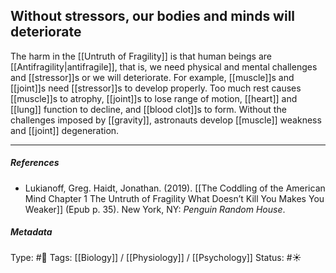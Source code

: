 ## Without stressors, our bodies and minds will deteriorate # 

The harm in the [[Untruth of Fragility]] is that human beings are [[Antifragility|antifragile]], that is, we need physical and mental challenges and [[stressor]]s or we will deteriorate. For example, [[muscle]]s and [[joint]]s need [[stressor]]s to develop properly. Too much rest causes [[muscle]]s to atrophy, [[joint]]s to lose range of motion, [[heart]] and [[lung]] function to decline, and [[blood clot]]s to form. Without the challenges imposed by [[gravity]], astronauts develop [[muscle]] weakness and [[joint]] degeneration.

___

##### References

- Lukianoff, Greg. Haidt, Jonathan. (2019). [[The Coddling of the American Mind Chapter 1 The Untruth of Fragility What Doesn’t Kill You Makes You Weaker]] (Epub p. 35). New York, NY: _Penguin Random House_.

##### Metadata

Type: #🔴 
Tags: [[Biology]] / [[Physiology]] / [[Psychology]] 
Status: #☀️ 